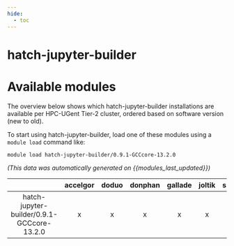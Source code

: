 ```yaml
---
hide:
  - toc
---
```


hatch-jupyter-builder
=====================

# Available modules


The overview below shows which hatch-jupyter-builder installations are available per HPC-UGent Tier-2 cluster, ordered based on software version (new to old).

To start using hatch-jupyter-builder, load one of these modules using a `module load` command like:

```shell
module load hatch-jupyter-builder/0.9.1-GCCcore-13.2.0
```

*(This data was automatically generated on {{modules_last_updated}})*  

| |accelgor|doduo|donphan|gallade|joltik|shinx|skitty|
| :---: | :---: | :---: | :---: | :---: | :---: | :---: | :---: |
|hatch-jupyter-builder/0.9.1-GCCcore-13.2.0|x|x|x|x|x|x|x|
